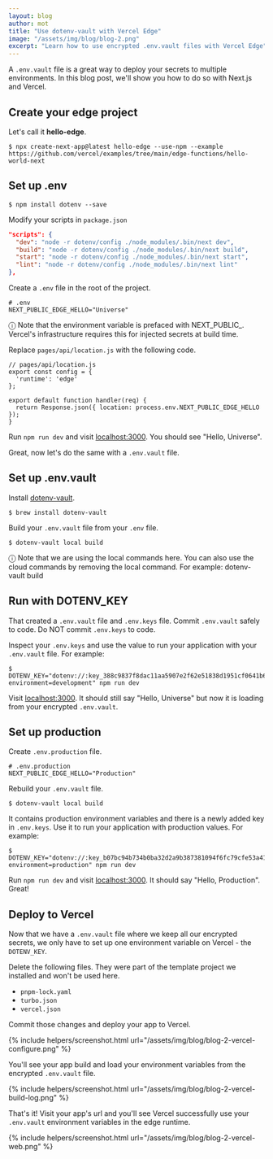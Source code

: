 ```yaml
---
layout: blog
author: mot
title: "Use dotenv-vault with Vercel Edge"
image: "/assets/img/blog/blog-2.png"
excerpt: "Learn how to use encrypted .env.vault files with Vercel Edge"
---
```


A `.env.vault` file is a great way to deploy your secrets to multiple environments. In this blog post, we'll show you how to do so with Next.js and Vercel.

## Create your edge project

Let's call it **hello-edge**.

```shell
$ npx create-next-app@latest hello-edge --use-npm --example https://github.com/vercel/examples/tree/main/edge-functions/hello-world-next
```

## Set up .env

```shell
$ npm install dotenv --save
```

Modify your scripts in `package.json`

```json
"scripts": {
  "dev": "node -r dotenv/config ./node_modules/.bin/next dev",
  "build": "node -r dotenv/config ./node_modules/.bin/next build",
  "start": "node -r dotenv/config ./node_modules/.bin/next start",
  "lint": "node -r dotenv/config ./node_modules/.bin/next lint"
},
```

Create a `.env` file in the root of the project.

```
# .env
NEXT_PUBLIC_EDGE_HELLO="Universe"
```

<div class="alert alert-info">ⓘ Note that the environment variable is prefaced with NEXT_PUBLIC_. Vercel's infrastructure requires this for injected secrets at build time.</div>

Replace `pages/api/location.js` with the following code.

```
// pages/api/location.js
export const config = {
  'runtime': 'edge'
};

export default function handler(req) {
  return Response.json({ location: process.env.NEXT_PUBLIC_EDGE_HELLO });
}
```

Run `npm run dev` and visit [localhost:3000](http://localhost:3000). You should see "Hello, Universe".

Great, now let's do the same with a `.env.vault` file.

## Set up .env.vault

Install [dotenv-vault](https://dotenv.org/install).

```
$ brew install dotenv-vault
```

Build your `.env.vault` file from your `.env` file.

```
$ dotenv-vault local build
```
<div class="alert alert-info">ⓘ Note that we are using the local commands here. You can also use the cloud commands by removing the local command. For example: dotenv-vault build</div>

## Run with DOTENV_KEY

That created a `.env.vault` file and `.env.keys` file. Commit `.env.vault` safely to code. Do NOT commit `.env.keys` to code.

Inspect your `.env.keys` and use the value to run your application with your `.env.vault` file. For example:

```
$ DOTENV_KEY="dotenv://:key_388c9837f8dac11aa5907e2f62e51838d1951cf0641b6e8690c7e1fdba8d7291@dotenv.local/vault/.env.vault?environment=development" npm run dev
```

Visit [localhost:3000](http://localhost:3000). It should still say "Hello, Universe" but now it is loading from your encrypted `.env.vault`.

## Set up production

Create `.env.production` file.

```
# .env.production
NEXT_PUBLIC_EDGE_HELLO="Production"
```

Rebuild your `.env.vault` file.

```
$ dotenv-vault local build
```

It contains production environment variables and there is a newly added key in `.env.keys`. Use it to run your application with production values. For example:

```
$ DOTENV_KEY="dotenv://:key_b07bc94b734b0ba32d2a9b387381094f6fc79cfe53a4148cebc3649898e27705@dotenv.local/vault/.env.vault?environment=production" npm run dev
```

Run `npm run dev` and visit [localhost:3000](http://localhost:3000). It should say "Hello, Production". Great!

## Deploy to Vercel

Now that we have a `.env.vault` file where we keep all our encrypted secrets, we only have to set up one environment variable on Vercel - the `DOTENV_KEY`.

Delete the following files. They were part of the template project we installed and won't be used here.

* `pnpm-lock.yaml`
* `turbo.json`
* `vercel.json`

Commit those changes and deploy your app to Vercel.

{% include helpers/screenshot.html url="/assets/img/blog/blog-2-vercel-configure.png" %}

You'll see your app build and load your environment variables from the encrypted `.env.vault` file.

{% include helpers/screenshot.html url="/assets/img/blog/blog-2-vercel-build-log.png" %}

That's it! Visit your app's url and you'll see Vercel successfully use your `.env.vault` environment variables in the edge runtime.

{% include helpers/screenshot.html url="/assets/img/blog/blog-2-vercel-web.png" %}


